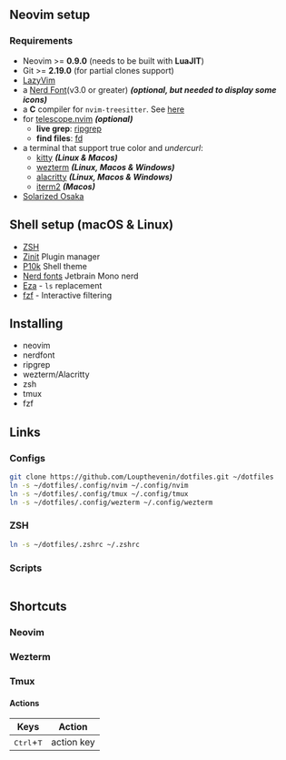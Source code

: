 ## Neovim setup

### Requirements

- Neovim >= **0.9.0** (needs to be built with **LuaJIT**)
- Git >= **2.19.0** (for partial clones support)
- [LazyVim](https://www.lazyvim.org/)
- a [Nerd Font](https://www.nerdfonts.com/)(v3.0 or greater) **_(optional, but needed to display some icons)_**
- a **C** compiler for `nvim-treesitter`. See [here](https://github.com/nvim-treesitter/nvim-treesitter#requirements)
- for [telescope.nvim](https://github.com/nvim-telescope/telescope.nvim) **_(optional)_**
  - **live grep**: [ripgrep](https://github.com/BurntSushi/ripgrep)
  - **find files**: [fd](https://github.com/sharkdp/fd)
- a terminal that support true color and *undercurl*:
  - [kitty](https://github.com/kovidgoyal/kitty) **_(Linux & Macos)_**
  - [wezterm](https://github.com/wez/wezterm) **_(Linux, Macos & Windows)_**
  - [alacritty](https://github.com/alacritty/alacritty) **_(Linux, Macos & Windows)_**
  - [iterm2](https://iterm2.com/) **_(Macos)_**
- [Solarized Osaka](https://github.com/craftzdog/solarized-osaka.nvim)

## Shell setup (macOS & Linux)

- [ZSH](https://www.zsh.org/)
- [Zinit](https://github.com/zdharma-continuum/zinit) Plugin manager
- [P10k](https://github.com/romkatv/powerlevel10k) Shell theme
- [Nerd fonts](https://www.nerdfonts.com/) Jetbrain Mono nerd
- [Eza](https://github.com/eza-community/eza) - `ls` replacement
- [fzf](https://github.com/PatrickF1/fzf.fish) - Interactive filtering

## Installing

- neovim
- nerdfont
- ripgrep
- wezterm/Alacritty
- zsh
- tmux
- fzf

## Links

### Configs

```bash
git clone https://github.com/Loupthevenin/dotfiles.git ~/dotfiles
ln -s ~/dotfiles/.config/nvim ~/.config/nvim
ln -s ~/dotfiles/.config/tmux ~/.config/tmux
ln -s ~/dotfiles/.config/wezterm ~/.config/wezterm
```

### ZSH

```bash
ln -s ~/dotfiles/.zshrc ~/.zshrc
```

### Scripts

```bash

```

## Shortcuts

### Neovim

### Wezterm

### Tmux

#### Actions

| Keys                         | Action     |
| ---------------------------- | ---------- |
| <kbd>Ctrl</kbd>+<kbd>T</kbd> | action key |

